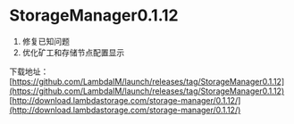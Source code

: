 # StorageManager0.1.12

1. 修复已知问题  
2. 优化矿工和存储节点配置显示 

下载地址：  
[https://github.com/LambdaIM/launch/releases/tag/StorageManager0.1.12](https://github.com/LambdaIM/launch/releases/tag/StorageManager0.1.12)
[http://download.lambdastorage.com/storage-manager/0.1.12/](http://download.lambdastorage.com/storage-manager/0.1.12/)
